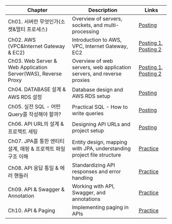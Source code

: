 | Chapter | Description | Links |
|---------|-------------|-------|
| Ch01. 서버란 무엇인가(소켓&멀티 프로세스) | Overview of servers, sockets, and multi-processing | [Posting](https://oxdjww.tistory.com/entry/Ch01-%EC%84%9C%EB%B2%84%EB%9E%80-%EB%AC%B4%EC%97%87%EC%9D%B8%EA%B0%80%EC%86%8C%EC%BC%93%EB%A9%80%ED%8B%B0-%ED%94%84%EB%A1%9C%EC%84%B8%EC%8A%A4) |
| Ch02. AWS (VPC&Internet Gateway & EC2) | Introduction to AWS, VPC, Internet Gateway, EC2 | [Posting 1](https://oxdjww.tistory.com/entry/Ch02-AWS-VPC-Internet-Gateway-EC2), [Posting 2](https://oxdjww.tistory.com/entry/Ch02-AWS-VPC-Internet-Gateway-EC2-%EC%8B%A4%EC%8A%B5) |
| Ch03. Web Server & Web Application Server(WAS), Reverse Proxy | Overview of web servers, web application servers, and reverse proxies | [Posting 1](https://oxdjww.tistory.com/entry/Ch03-Web-Server-WAS-Reverse-Proxy), [Posting 2](https://oxdjww.tistory.com/entry/Ch04-DATABASE-Design-AWS-RDS-Settings-Practice) |
| Ch04. DATABASE 설계 & AWS RDS 설정 | Database design and AWS RDS setup | [Posting](https://oxdjww.tistory.com/entry/Ch04-DATABASE-Design-AWS-RDS-Settings-Practice) |
| Ch05. 실전 SQL - 어떤 Query를 작성해야 할까? | Practical SQL - How to write queries | [Posting](https://oxdjww.tistory.com/entry/Ch05-SQL) |
| Ch06. API URL의 설계 & 프로젝트 세팅 | Designing API URLs and project setup | [Posting](https://oxdjww.tistory.com/entry/Ch06-API-URL-Project-Configuration) |
| Ch07. JPA를 통한 엔티티 설계, 매핑 & 프로젝트 파일 구조 이해 | Entity design, mapping with JPA, understanding project file structure | [Practice](https://github.com/oxdjww/umc5th-spring-practice/tree/week7) |
| Ch08. API 응답 통일 & 에러 핸들러 | Standardizing API responses and error handling | [Practice](https://github.com/oxdjww/umc5th-spring-practice/tree/week8) |
| Ch09. API & Swagger & Annotation | Working with API, Swagger, and annotations | [Practice](https://github.com/oxdjww/umc5th-spring-practice/tree/week9) |
| Ch10. API & Paging | Implementing paging in APIs | [Practice](https://github.com/oxdjww/umc5th-spring-practice/tree/week10) |
